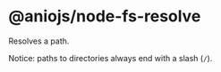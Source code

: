 # @aniojs/node-fs-resolve

Resolves a path.

Notice: paths to directories always end with a slash (`/`).
